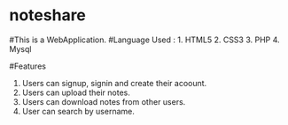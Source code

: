# noteshare

#This is a WebApplication.
#Language Used : 
    1. HTML5
    2. CSS3
    3. PHP 
    4. Mysql
    
 #Features 
   1. Users can signup, signin and create their acoount.
   2. Users can upload their notes.
   3. Users can download notes from other users.
   4. User can search by username.
